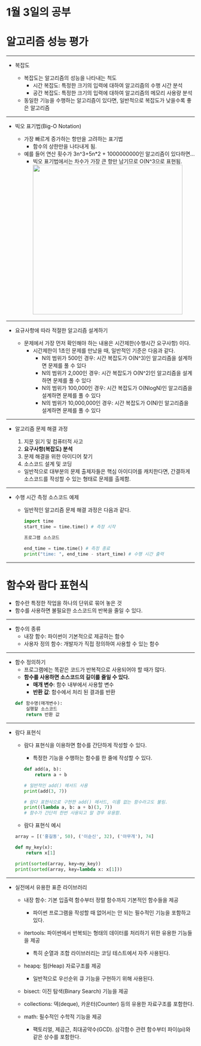 # 1월 3일의 공부

# 알고리즘 성능 평가

---

- 복잡도

  - 복잡도는 알고리즘의 성능을 나타내는 척도
    - 시간 복잡도: 특정한 크기의 입력에 대하여 알고리즘의 수행 시간 분석
    - 공간 복잡도: 특정한 크기의 입력에 대하여 알고리즘의 메모리 사용량 분석
  - 동일한 기능을 수행하는 알고리즘이 있다면, 일반적으로 복잡도가 낮을수록 좋은 알고리즘

---

- 빅오 표기법(Big-O Notation)

  - 가장 빠르게 증가하는 항만을 고려하는 표기법
    - 함수의 상한만을 나타내게 됨.
  - 예를 들어 연산 횟수가 3n^3+5n\*2 + 1000000000인 알고리즘이 있다하면...
    - 빅오 표기법에서는 차수가 가장 큰 항만 남기므로 O(N^3으로 표현됨.
      <img src="img/스크린샷 2022-01-03 오전 9.28.14.png" width="400px">

---

- 요규사항에 따라 적절한 알고리즘 설계하기

  - 문제에서 가장 먼저 확인해야 하는 내용은 시간제한(수행시간 요구사항) 이다.
    - 시간제한이 1초인 문제를 만났을 때, 일반적인 기준은 다음과 같다.
      - N의 범위가 500인 경우: 시간 복잡도가 O(N^3)인 알고리즘을 설계하면 문제를 풀 수 있다
      - N의 범위가 2,000인 경우: 시간 복잡도가 O(N^2)인 알고리즘을 설계하면 문제를 풀 수 있다
      - N의 범위가 100,000인 경우: 시간 복잡도가 O(NlogN)인 알고리즘을 설계하면 문제를 풀 수 있다
      - N의 범위가 10,000,000인 경우: 시간 복잡도가 O(N)인 알고리즘을 설계하면 문제를 풀 수 있다

---

- 알고리즘 문제 해결 과정

  1. 지문 읽기 및 컴퓨터적 사고
  2. **요구사항(복잡도) 분석**
  3. 문제 해결을 위한 아이디어 찾기
  4. 소스코드 설계 및 코딩

  - 일반적으로 대부분의 문제 출제자들은 핵심 아이디어를 캐치한다면, 간결하게 소스코드를 작성할 수 있는 형태로 문제를 출제함.

---

- 수행 시간 측정 소스코드 예제

  - 일반적인 알고리즘 문제 해결 과정은 다음과 같다.

    ```python
    import time
    start_time = time.time() # 측정 시작

    프로그램 소스코드

    end_time = time.time() # 측정 종료
    print("time: ", end_time - start_time) # 수행 시간 출력
    ```

---

# 함수와 람다 표현식

- 함수란 특정한 작업을 하나의 단위로 묶어 놓은 것
- 함수를 사용하면 불필요한 소스코드의 반복을 줄일 수 있다.

---

- 함수의 종류
  - 내장 함수: 파이썬이 기본적으로 제공하는 함수
  - 사용자 정의 함수: 개발자가 직접 정의하여 사용할 수 있는 함수

---

- 함수 정의하기
  - 프로그램에는 똑같은 코드가 반복적으로 사용되어야 할 때가 많다.
  - **함수를 사용하면 소스코드의 길이를 줄일 수 있다.**
    - **매개 변수**: 함수 내부에서 사용할 변수
    - **반환 값**: 함수에서 처리 된 결과를 반환
  ```python
  def 함수명(매개변수):
      실행할 소스코드
      return 반환 값
  ```

---

- 람다 표현식

  - 람다 표현식을 이용하면 함수를 간단하게 작성할 수 있다.

    - 특정한 기능을 수행하는 함수를 한 줄에 작성할 수 있다.

    ```python
    def add(a, b):
        return a + b

    # 일반적인 add() 메서드 사용
    print(add(3, 7))

    # 람다 표현식으로 구현한 add() 메서드, 이름 없는 함수라고도 불림.
    print((lambda a, b: a + b)(3, 7))
    # 함수가 간단히 한번 사용되고 말 경우 유용함.
    ```

  - 람다 표현식 예시

  ```python
  array = [('홍길동', 50), ('이순신', 32), ('아무개'), 74]

  def my_key(x):
      return x[1]

  print(sorted(array, key=my_key))
  print(sorted(array, key=lambda x: x[1]))
  ```

---

- 실전에서 유용한 표준 라이브러리

  - 내장 함수: 기본 입출력 함수부터 정렬 함수까지 기본적인 함수들을 제공

    - 파이썬 프로그램을 작성할 때 없어서는 안 되는 필수적인 기능을 포함하고 있다.

  - itertools: 파이썬에서 반복되는 형태의 데이터를 처리하기 위한 유용한 기능들을 제공

    - 특히 순열과 조합 라이브러리는 코딩 테스트에서 자주 사용된다.

  - heapq: 힘(Heap) 자료구조를 제공

    - 일반적으로 우선순위 큐 기능을 구현하기 위해 사용된다.

  - bisect: 이진 탐색(Binary Search) 기능을 제공

  - collections: 덱(deque), 카운터(Counter) 등의 유용한 자료구조를 포함한다.

  - math: 필수적인 수학적 기능을 제공
    - 팩토리얼, 제곱근, 최대공약수(GCD). 삼각함수 관련 함수부터 파이(pi)와 같은 상수를 포함한다.
